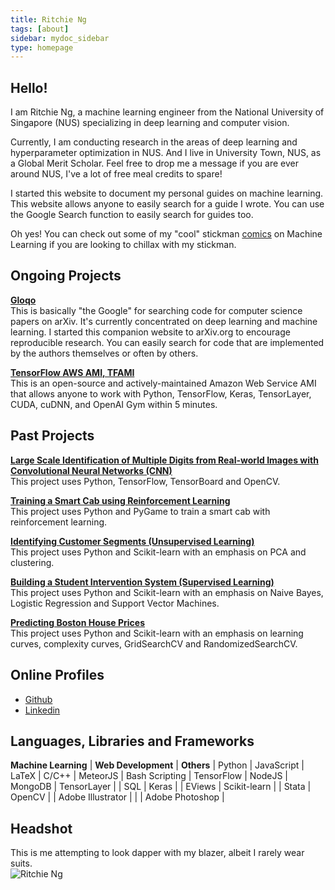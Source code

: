 ```yaml
---
title: Ritchie Ng
tags: [about]
sidebar: mydoc_sidebar
type: homepage
---
```

## Hello! 

I am Ritchie Ng, a machine learning engineer from the National University of Singapore (NUS) specializing in deep learning and computer vision. 

Currently, I am conducting research in the areas of deep learning and hyperparameter optimization in NUS. And I live in University Town, NUS, as a Global Merit Scholar. Feel free to drop me a message if you are ever around NUS, I've a lot of free meal credits to spare! 

I started this website to document my personal guides on machine learning. This website allows anyone to easily search for a guide I wrote. You can use the Google Search function to easily search for guides too. 

Oh yes! You can check out some of my "cool" stickman [comics](http://www.ritchieng.com/tag_comic_series/) on Machine Learning if you are looking to chillax with my stickman.

## Ongoing Projects
**[Gloqo](https://www.gloqo.com)**
<br />This is basically "the Google" for searching code for computer science papers on arXiv. It's currently concentrated on deep learning and machine learning. I started this companion website to arXiv.org to encourage reproducible research. You can easily search for code that are implemented by the authors themselves or often by others.

**[TensorFlow AWS AMI, TFAMI](https://github.com/ritchieng/tensorflow-aws-ami)**
<br /> This is an open-source and actively-maintained Amazon Web Service AMI that allows anyone to work with Python, TensorFlow, Keras, TensorLayer, CUDA, cuDNN, and OpenAI Gym within 5 minutes.

## Past Projects

**[Large Scale Identification of Multiple Digits from Real-world Images with Convolutional Neural Networks (CNN)](https://github.com/ritchieng/NumNum)**
<br />This project uses Python, TensorFlow, TensorBoard and OpenCV.

**[Training a Smart Cab using Reinforcement Learning](http://www.ritchieng.com/machine-learning-proj-smart-cab/)**
<br />This project uses Python and PyGame to train a smart cab with reinforcement learning.

**[Identifying Customer Segments (Unsupervised Learning)](http://www.ritchieng.com/machine-learning-project-customer-segments/)**
<br />This project uses Python and Scikit-learn with an emphasis on PCA and clustering.

**[Building a Student Intervention System (Supervised Learning)](http://www.ritchieng.com/machine-learning-project-student-intervention/)**
<br />This project uses Python and Scikit-learn with an emphasis on Naive Bayes, Logistic Regression and Support Vector Machines.

**[Predicting Boston House Prices](http://www.ritchieng.com/machine-learning-project-boston-home-prices/)** 
<br />This project uses Python and Scikit-learn with an emphasis on learning curves, complexity curves, GridSearchCV and RandomizedSearchCV.

## Online Profiles
- [Github](https://github.com/ritchieng)
- [Linkedin](https://www.linkedin.com/in/ritchieng)

## Languages, Libraries and Frameworks

**Machine Learning**   | **Web Development** | **Others**     |
Python                 | JavaScript          | LaTeX          |
C/C++                  | MeteorJS            | Bash Scripting |
TensorFlow             | NodeJS              | MongoDB        |
TensorLayer            |                     | SQL            | 
Keras                  |                     | EViews            |
Scikit-learn           |                     | Stata             |
OpenCV                 |                     | Adobe Illustrator | 
                       |                     | Adobe Photoshop   | 
 
## Headshot
This is me attempting to look dapper with my blazer, albeit I rarely wear suits.
<br />
![Ritchie Ng](http://res.cloudinary.com/ritchieng/image/upload/v1468818829/ritchieng.com/ritchieng_web_gt0o50.png)
